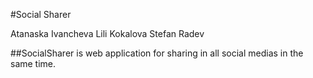 #Social Sharer 

Atanaska Ivancheva
Lili Kokalova
Stefan Radev

##SocialSharer is web application for sharing in all social medias in the same time.
